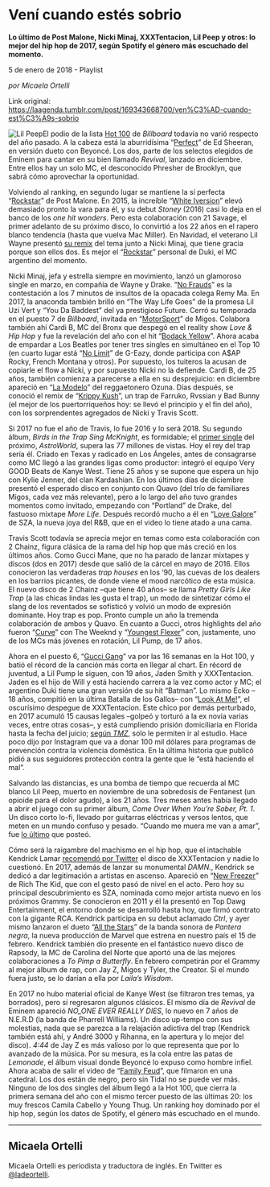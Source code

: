 # Vení cuando estés sobrio

**Lo último de Post Malone, Nicki Minaj, XXXTentacion, Lil Peep y otros: lo mejor del hip hop de 2017, según Spotify el género más escuchado del momento.**

5 de enero de 2018 - Playlist

_por Micaela Ortelli_

Link original: https://laagenda.tumblr.com/post/169343668700/ven%C3%AD-cuando-est%C3%A9s-sobrio

![Lil Peep](https://64.media.tumblr.com/9fdea1459ee2843299906c57125e094c/tumblr_inline_pk0l69BI2v1t6q87u_500.jpg)El podio de la lista [Hot 100](https://www.billboard.com/charts/hot-100) de *Billboard* todavía no varió respecto del año pasado. A la cabeza está la aburridísima “[Perfect](https://youtu.be/817P8W8-mGE)” de Ed Sheeran, en versión dueto con Beyoncé. Los dos, parte de los selectos elegidos de Eminem para cantar en su bien llamado *Revival*, lanzado en diciembre. Entre ellos hay un solo MC, el desconocido Phresher de Brooklyn, que sabrá cómo aprovechar la oportunidad.

Volviendo al ranking, en segundo lugar se mantiene la sí perfecta “[Rockstar](https://youtu.be/UceaB4D0jpo)” de Post Malone. En 2015, la increíble “[White Iversion](https://youtu.be/SLsTskih7_I)” elevó demasiado pronto la vara para él, y su debut *Stoney* (2016) casi lo deja en el banco de los *one hit wonders*. Pero esta colaboración con 21 Savage, el primer adelanto de su próximo disco, lo convirtió a los 22 años en el rapero blanco tendencia (hasta que vuelva Mac Miller). En Navidad, el veterano Lil Wayne presentó [su remix](https://youtu.be/ovjz1M1I_6c) del tema junto a Nicki Minaj, que tiene gracia porque son ellos dos. Es mejor el “[Rockstar](https://youtu.be/srPH1rJO6NU)” personal de Duki, el MC argentino del momento.

Nicki Minaj, jefa y estrella siempre en movimiento, lanzó un glamoroso single en marzo, en compañía de Wayne y Drake. “[No Frauds](https://youtu.be/VkXjvHfP3MM)” es la contestación a los 7 minutos de insultos de la opacada colega Remy Ma. En 2017, la anaconda también brilló en “The Way Life Goes” de la promesa Lil Uzi Vert y “You Da Baddest” del ya prestigioso Future. Cerró su temporada en el puesto 7 de *Billboard*, invitada en “[MotorSport](https://youtu.be/9v_rtaye2yY)” de Migos. Colabora también ahí Cardi B, MC del Bronx que despegó en el reality show *Love & Hip Hop* y fue la revelación del año con el hit “[Bodack Yellow](https://youtu.be/PEGccV-NOm8)”. Ahora acaba de empardar a Los Beatles por tener tres singles en simultáneo en el Top 10 (en cuarto lugar está “[No Limit](https://youtu.be/PGfSaVDymjk)” de G-Eazy, donde participa con A$AP Rocky, French Montana y otros). Por supuesto, los tuiteros la acusan de copiarle el flow a Nicki, y por supuesto Nicki no la defiende. Cardi B, de 25 años, también comienza a parecerse a ella en su desprejuicio: en diciembre apareció en “[La Modelo](https://youtu.be/X8sSXU-J8fI)” del reggaetonero Ozuna. Días después, se conoció el remix de “[Krippy Kush](https://youtu.be/j1_JW7An2l0)”, un trap de Farruko, Rvssian y Bad Bunny (el mejor de los puertorriqueños hoy: se llevó el principio y el fin del año), con los sorprendentes agregados de Nicki y Travis Scott.

Si 2017 no fue el año de Travis, lo fue 2016 y lo será 2018. Su segundo álbum, *Birds in the Trap Sing McKnight*, es formidable; el [primer single](https://youtu.be/_EyZUTDAH0U) del próximo, *AstroWorld*, supera las 77 millones de vistas. Hoy el rey del trap sería él. Criado en Texas y radicado en Los Ángeles, antes de consagrarse como MC llegó a las grandes ligas como productor: integró el equipo Very GOOD Beats de Kanye West. Tiene 25 años y se supone que espera un hijo con Kylie Jenner, del clan Kardashian. En los últimos días de diciembre presentó el esperado disco en conjunto con Quavo (del trío de familiares Migos, cada vez más relevante), pero a lo largo del año tuvo grandes momentos como invitado, empezando con “Portland” de Drake, del fastuoso mixtape *More Life*. Después recordó mucho a él en “[Love Galore](https://youtu.be/hHXfCOjb3fk)” de SZA, la nueva joya del R&B, que en el video lo tiene atado a una cama. 

Travis Scott todavía se aprecia mejor en temas como esta colaboración con 2 Chainz, figura clásica de la rama del hip hop que más creció en los últimos años. Como Gucci Mane, que no ha parado de lanzar mixtapes y discos (dos en 2017) desde que salió de la cárcel en mayo de 2016. Ellos conocieron las verdaderas *trap houses* en los ‘90, las cuevas de los dealers en los barrios picantes, de donde viene el mood narcótico de esta música. El nuevo disco de 2 Chainz –que tiene 40 años– se llama *Pretty Girls Like Trap* (a las chicas lindas les gusta el trap), un modo de sintetizar cómo el slang de los reventados se sofisticó y volvió un modo de expresión dominante. Hoy trap es pop. Pronto cumple un año la tremenda colaboración de ambos y Quavo. En cuanto a Gucci, otros highlights del año fueron “[Curve](https://youtu.be/NVCqz2BDfcQ)” con The Weeknd y “[Youngest Flexer](https://youtu.be/g_DIclzR-nU)” con, justamente, uno de los MCs más jóvenes en rotación, Lil Pump, de 17 años. 

Ahora en el puesto 6, “[Gucci Gang](https://youtu.be/4LfJnj66HVQ)” va por las 16 semanas en la Hot 100, y batió el récord de la canción más corta en llegar al chart. En récord de juventud, a Lil Pump le siguen, con 19 años, Jaden Smith y XXXTentacion. Jaden es el hijo de Will y está haciendo carrera a la vez como actor y MC; el argentino Duki tiene una gran versión de su hit “Batman”. Lo mismo Ecko –18 años, compitió en la última Batalla de los Gallos– con “[Look At Me!](https://youtu.be/ah4bmds9AKw)”, el oscurísimo despegue de XXXTentacion. Este chico por demás perturbado, en 2017 acumuló 15 causas legales –golpeó y torturó a la ex novia varias veces, entre otras cosas–, y está cumpliendo prisión domiciliaria en Florida hasta la fecha del juicio; [según *TMZ*](http://www.tmz.com/2017/12/20/xxxtentacion-released-prison-house-arrest/), solo le permiten ir al estudio. Hace poco dijo por Instagram que va a donar 100 mil dólares para programas de prevención contra la violencia doméstica. En la última historia que publicó pidió a sus seguidores protección contra la gente que le “está haciendo el mal”.

Salvando las distancias, es una bomba de tiempo que recuerda al MC blanco Lil Peep, muerto en noviembre de una sobredosis de Fentanest (un opioide para el dolor agudo), a los 21 años. Tres meses antes había llegado a abrir el juego con su primer álbum, *Come Over When You’re Sober, Pt. 1*. Un disco corto lo-fi, llevado por guitarras eléctricas y versos lentos, que meten en un mundo confuso y pesado. “Cuando me muera me van a amar”, fue [lo último](https://www.instagram.com/p/BbgdapGFR0c/) que posteó.

Cómo será la raigambre del machismo en el hip hop, que el intachable Kendrick Lamar [recomendó por Twitter](https://twitter.com/kendricklamar/status/901280264726474753) el disco de XXXTentacion y nadie lo cuestionó. En 2017, además de lanzar su monumental *DAMN.*, Kendrick se dedicó a dar legitimación a artistas en ascenso. Apareció en “[New Freezer](https://youtu.be/6YqSS_b_X1U)” de Rich The Kid, que con el gesto pasó de nivel en el acto. Pero hoy su principal descubrimiento es SZA, nominada como mejor artista nuevo en los próximos Grammy. Se conocieron en 2011 y él la presentó en Top Dawg Entertainment, el entorno donde se desarrolló hasta hoy, que firmó contrato con la gigante RCA. Kendrick participa en su debut aclamado *Ctrl*, y ayer mismo lanzaron el dueto “[All the Stars](https://youtu.be/GfCqMv--ncA)” de la banda sonora de *Pantera negra*, la nueva producción de Marvel que estrena en nuestro país el 15 de febrero. Kendrick también dio presente en el fantástico nuevo disco de Rapsody, la MC de Carolina del Norte que aportó una de las mejores colaboraciones a *To Pimp a Butterfly*. En febrero competirán por el Grammy al mejor álbum de rap, con Jay Z, Migos y Tyler, the Creator. Si el mundo fuera justo, se lo darían a ella por *Laila’s Wisdom*.

En 2017 no hubo material oficial de Kanye West (se filtraron tres temas, ya borrados), pero sí regresaron algunos clásicos. El mismo día de *Revival* de Eminem apareció *NO\_ONE EVER REALLY DIES*, lo nuevo en 7 años de N.E.R.D (la banda de Pharrell Williams). Un disco up-tempo con sus molestias, nada que se parezca a la relajación adictiva del trap (Kendrick también está ahí, y André 3000 y Rihanna, en la apertura y lo mejor del disco). *4:44* de Jay Z es más valioso por lo que representa que por lo avanzado de la música. Por su mesura, es la cola entre las patas de *Lemonade*, el álbum visual donde Beyoncé lo expuso como hombre infiel. Ahora acaba de salir el video de “[Family Feud](https://youtu.be/z2kEKZ6jyQQ)”, que filmaron en una catedral. Los dos están de negro, pero sin Tidal no se puede ver más. Ninguno de los dos singles del álbum llegó a la Hot 100, que cierra la primera semana del año con el mismo tercer puesto de las últimas 20: los muy frescos Camila Cabello y Young Thug. Un ranking hoy dominado por el hip hop, según los datos de Spotify, el género más escuchado en el mundo.

  




---

 Micaela Ortelli
----------------

 Micaela Ortelli es periodista y traductora de inglés. En Twitter es [@ladeortelli](https://twitter.com/ladeortelli). 

